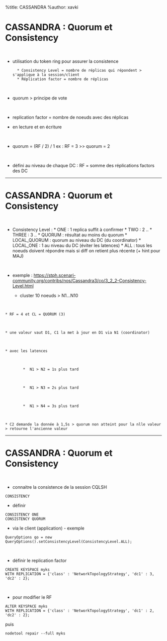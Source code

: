 %title: CASSANDRA
%author: xavki


# CASSANDRA : Quorum et Consistency


<br>


* utilisation du token ring pour assurer la consistence

		* Consistency Level = nombre de réplicas qui répondent > s'applique à la session/client
		* Réplication factor = nombre de réplicas

<br>


* quorum > principe de vote

<br>


* replication factor = nombre de noeuds avec des réplicas

* en lecture et en écriture

<br>


* quorum = (RF / 2) / 1
		ex : RF = 3 >> quorum = 2

<br>


* défini au niveau de chaque DC :
		RF = somme des réplications factors des DC

------------------------------------------------------------------------------------------

# CASSANDRA : Quorum et Consistency

<br>


* Consistency Level :
		* ONE : 1 replica suffit à confirmer
		* TWO : 2 ..
		* THREE : 3 ..
		* QUORUM : résultat au moins du quorum
		* LOCAL_QUORUM : quorum au niveau du DC (du coordinator)
		* LOCAL_ONE : 1 au niveau du DC (éviter les latences)
		* ALL : tous les noeuds doivent répondre mais si diff on retient plus récente (+ hint pour MAJ)

<br>


* exemple : https://stph.scenari-community.org/contribs/nos/Cassandra3/co/3_2_2-Consistency-Level.html

	* cluster 10 noeuds > N1...N10
<br>


	* RF = 4 et CL = QUORUM (3)

<br>


	* une valeur vaut D1, C1 la met à jour en D1 via N1 (coordinator)
<br>


	* avec les latences
<br>


			*  N1 > N2 = 1s plus tard
<br>


			*  N1 > N3 = 2s plus tard
<br>


			*  N1 > N4 = 3s plus tard
<br>


	* C2 demande la donnée à 1,5s > quorum non atteint pour la nlle valeur > retourne l'ancienne valeur 


------------------------------------------------------------------------------------------

# CASSANDRA : Quorum et Consistency

<br>


* connaitre la consistence de la session CQLSH

```
CONSISTENCY
```

* définir

```
CONSISTENCY ONE
CONSISTENCY QUORUM
```

* via le client (application) - exemple

```
QueryOptions qo = new QueryOptions().setConsistencyLevel(ConsistencyLevel.ALL);
```

<br>


* définir le replication factor

```
CREATE KEYSPACE myks
WITH REPLICATION = {'class' : 'NetworkTopologyStrategy', 'dc1' : 3, 'dc2' : 2};
```

<br>


* pour modifier le RF

```
ALTER KEYSPACE myks
WITH REPLICATION = {'class' : 'NetworkTopologyStrategy', 'dc1' : 2, 'dc2' : 2};
```

puis

```
nodetool repair --full myks
```
